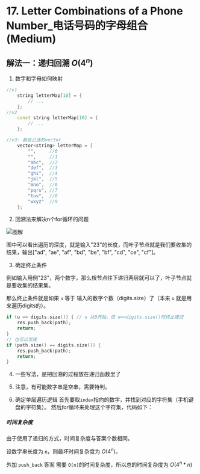 # 17. Letter Combinations of a Phone Number_电话号码的字母组合 (Medium)

## 解法一：递归回溯 $O(4^n)$

1. 数字和字母如何映射

```cpp
//v1
    string letterMap[10] = {
        // ...
    };
//v2
    const string letterMap[10] = {
        // ...
    };

//v3: 我自己选的vector
    vector<string> letterMap = {
        "",     //0
        "",     //1
        "abc",  //2
        "def",  //3
        "ghi",  //4
        "jkl",  //5
        "mno",  //6
        "pqrs", //7
        "tuv",  //8
        "wxyz"  //9
    };
```

2. 回溯法来解决n个for循环的问题

![图解](https://code-thinking-1253855093.file.myqcloud.com/pics/20201123200304469.png)

图中可以看出遍历的深度，就是输入"23"的长度，而叶子节点就是我们要收集的结果，输出["ad", "ae", "af", "bd", "be", "bf", "cd", "ce", "cf"]。

3. 确定终止条件

例如输入用例"23"，两个数字，那么根节点往下递归两层就可以了，叶子节点就是要收集的结果集。

那么终止条件就是如果 `u` 等于 输入的数字个数（digits.size）了（本来 `u` 就是用来遍历digits的）。

```cpp
if (u == digits.size()) { // u 从0开始，但 u==digits.size()时终止递归
    res.push_back(path);
    return;
}
// 也可以写成
if (path.size() == digits.size()) {
    res.push_back(path);
    return;
}
```

4. 一些写法，是把回溯的过程放在递归函数里了

5. 注意，有可能数字串是空串，需要特判。

6. 确定单层遍历逻辑
   首先要取`index`指向的数字，并找到对应的字符集（手机键盘的字符集）。
   然后$for$循环来处理这个字符集，代码如下：


##### 时间复杂度

由于使用了递归的方式，时间复杂度与答案个数相同。

设数字串长度为 `n`，则最坏时间复杂度为 $O(4^n)$。

外加 `push_back` 答案 需要 `O(n)`的时间复杂度，所以总的时间复杂度为  $O(4^n * n)$

